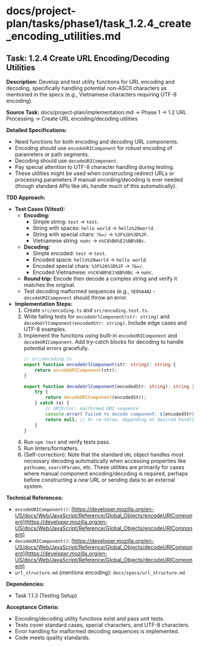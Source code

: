 # docs/project-plan/tasks/phase1/task_1.2.4_create_encoding_utilities.md

## Task: 1.2.4 Create URL Encoding/Decoding Utilities

**Description:**
Develop and test utility functions for URL encoding and decoding, specifically handling potential non-ASCII characters as mentioned in the specs (e.g., Vietnamese characters requiring UTF-8 encoding).

**Source Task:**
docs/project-plan/implementation.md -> Phase 1 -> 1.2 URL Processing -> Create URL encoding/decoding utilities

**Detailed Specifications:**
- Need functions for both encoding and decoding URL components.
- Encoding should use `encodeURIComponent` for robust encoding of parameters or path segments.
- Decoding should use `decodeURIComponent`.
- Pay special attention to UTF-8 character handling during testing.
- These utilities might be used when constructing redirect URLs or processing parameters if manual encoding/decoding is ever needed (though standard APIs like `URL` handle much of this automatically).

**TDD Approach:**

*   **Test Cases (Vitest):**
    *   **Encoding:**
        *   Simple string: `test` -> `test`.
        *   String with spaces: `hello world` -> `hello%20world`.
        *   String with special chars: `?&=/` -> `%3F%26%3D%2F`.
        *   Vietnamese string: `nước` -> `n%C6%B0%E1%BB%9Bc`.
    *   **Decoding:**
        *   Simple encoded: `test` -> `test`.
        *   Encoded space: `hello%20world` -> `hello world`.
        *   Encoded special chars: `%3F%26%3D%2F` -> `?&=/`.
        *   Encoded Vietnamese: `n%C6%B0%E1%BB%9Bc` -> `nước`.
    *   **Round trip:** Encode then decode a complex string and verify it matches the original.
    *   Test decoding malformed sequences (e.g., `%E0%A4A`) - `decodeURIComponent` should throw an error.
*   **Implementation Steps:**
    1.  Create `src/encoding.ts` and `src/encoding.test.ts`.
    2.  Write failing tests for `encodeUrlComponent(str: string)` and `decodeUrlComponent(encodedStr: string)`. Include edge cases and UTF-8 examples.
    3.  Implement the functions using built-in `encodeURIComponent` and `decodeURIComponent`. Add try-catch blocks for decoding to handle potential errors gracefully.
        ```typescript
        // src/encoding.ts
        export function encodeUrlComponent(str: string): string {
            return encodeURIComponent(str);
        }

        export function decodeUrlComponent(encodedStr: string): string | null {
            try {
                return decodeURIComponent(encodedStr);
            } catch (e) {
                // URIError: malformed URI sequence
                console.error(`Failed to decode component: ${encodedStr}`, e);
                return null; // Or re-throw, depending on desired handling
            }
        }
        ```
    4.  Run `npm test` and verify tests pass.
    5.  Run linters/formatters.
    6.  (Self-correction): Note that the standard `URL` object handles most necessary decoding automatically when accessing properties like `pathname`, `searchParams`, etc. These utilities are primarily for cases where manual component encoding/decoding is required, perhaps before constructing a *new* URL or sending data to an external system.

**Technical References:**
- `encodeURIComponent()`: [https://developer.mozilla.org/en-US/docs/Web/JavaScript/Reference/Global_Objects/encodeURIComponent](https://developer.mozilla.org/en-US/docs/Web/JavaScript/Reference/Global_Objects/encodeURIComponent)
- `decodeURIComponent()`: [https://developer.mozilla.org/en-US/docs/Web/JavaScript/Reference/Global_Objects/decodeURIComponent](https://developer.mozilla.org/en-US/docs/Web/JavaScript/Reference/Global_Objects/decodeURIComponent)
- `url_structure.md` (mentions encoding): `docs/specs/url_structure.md`

**Dependencies:**
- Task 1.1.3 (Testing Setup)

**Acceptance Criteria:**
- Encoding/decoding utility functions exist and pass unit tests.
- Tests cover standard cases, special characters, and UTF-8 characters.
- Error handling for malformed decoding sequences is implemented.
- Code meets quality standards. 